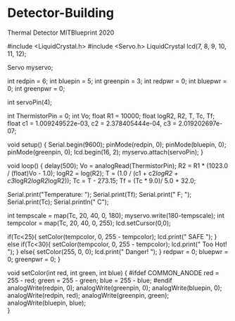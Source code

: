 # Detector-Building
Thermal Detector MITBlueprint 2020



#include <LiquidCrystal.h>
#include <Servo.h>
LiquidCrystal lcd(7, 8, 9, 10, 11, 12);

Servo myservo;

int redpin = 6;
int bluepin = 5;
int greenpin = 3;
int redpwr = 0;
int bluepwr = 0;
int greenpwr = 0;

int servoPin(4);

int ThermistorPin = 0;
int Vo;
float R1 = 10000;
float logR2, R2, T, Tc, Tf;
float c1 = 1.009249522e-03, c2 = 2.378405444e-04, c3 = 2.019202697e-07;

void setup() {
  Serial.begin(9600);
  pinMode(redpin, 0);
  pinMode(bluepin, 0);
  pinMode(greenpin, 0);
  lcd.begin(16, 2);
  myservo.attach(servoPin);
}

void loop() {
  delay(500);
  Vo = analogRead(ThermistorPin);
  R2 = R1 * (1023.0 / (float)Vo - 1.0);
  logR2 = log(R2);
  T = (1.0 / (c1 + c2*logR2 + c3*logR2*logR2*logR2));
  Tc = T - 273.15;
  Tf = (Tc * 9.0)/ 5.0 + 32.0;

  Serial.print("Temperature: ");
  Serial.print(Tf);
  Serial.print(" F; ");
  Serial.print(Tc);
  Serial.println(" C");  

  int tempscale = map(Tc, 20, 40, 0, 180);
  myservo.write(180-tempscale);
  int tempcolor = map(Tc, 20, 40, 0, 255);
  lcd.setCursor(0,0);
 
  if(Tc<25){
    setColor(tempcolor, 0, 255 - tempcolor);
    lcd.print("      SAFE      ");
  }
  else if(Tc<30){
    setColor(tempcolor, 0, 255 - tempcolor);
    lcd.print("    Too Hot!    ");
  }
  else{
    setColor(255, 0, 0);
    lcd.print("    Danger!    ");
  }
  redpwr = 0;
  bluepwr = 0;
  greenpwr = 0;
}

void setColor(int red, int green, int blue)
{
  #ifdef COMMON_ANODE
    red = 255 - red;
    green = 255 - green;
    blue = 255 - blue;
  #endif
  analogWrite(redpin, 0);
  analogWrite(greenpin, 0);
  analogWrite(bluepin, 0);
  analogWrite(redpin, red);
  analogWrite(greenpin, green);
  analogWrite(bluepin, blue);  
}
